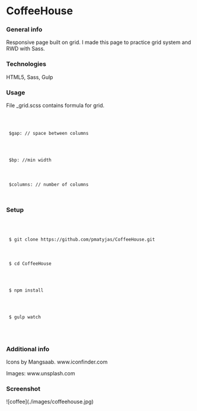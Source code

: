 <h1>CoffeeHouse</h1>
<h3>General info</h3>
<p> Responsive page built on grid. I made this page to practice grid system and RWD with Sass. </p>


<h3> Technologies </h3>
HTML5, Sass, Gulp

<h3> Usage </h3>

File _grid.scss contains formula for grid.

<code>
  <p> $gap: // space between columns </p>
  <p> $bp: //min width <p>
  <p> $columns: // number of columns </p>
</code>

<h3> Setup </h3>
  <code>
    <p> $ git clone https://github.com/pmatyjas/CoffeeHouse.git <p>
    <p> $ cd CoffeeHouse </p>
    <p> $ npm install </p>
    <p> $ gulp watch </p>
  </code>

<h3> Additional info </h3>
<p>Icons by Mangsaab. www.iconfinder.com </p>
<p>Images: www.unsplash.com</p>

<h3> Screenshot </h3>
![coffee](./images/coffeehouse.jpg) 

